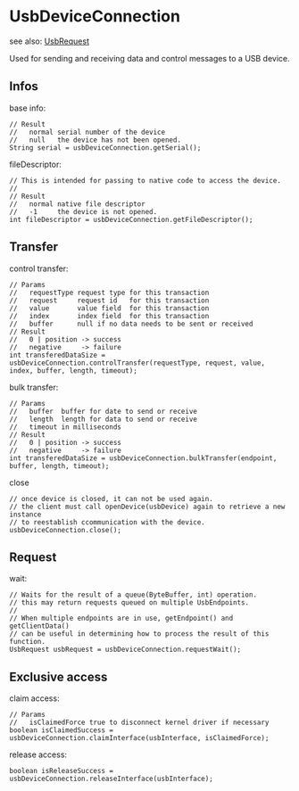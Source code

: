 # UsbDeviceConnection

see also: [UsbRequest](UsbRequest.md)

Used for sending and receiving data and control messages to a USB device.

## Infos

base info:

    // Result
    //   normal serial number of the device
    //   null   the device has not been opened.
    String serial = usbDeviceConnection.getSerial();

fileDescriptor:

    // This is intended for passing to native code to access the device.
    //
    // Result
    //   normal native file descriptor
    //   -1     the device is not opened.
    int fileDescriptor = usbDeviceConnection.getFileDescriptor();

## Transfer

control transfer:

    // Params
    //   requestType request type for this transaction
    //   request     request id   for this transaction
    //   value       value field  for this transaction
    //   index       index field  for this transaction
    //   buffer      null if no data needs to be sent or received
    // Result
    //   0 | position -> success
    //   negative     -> failure
    int transferedDataSize = usbDeviceConnection.controlTransfer(requestType, request, value, index, buffer, length, timeout);

bulk transfer:

    // Params
    //   buffer  buffer for date to send or receive
    //   length  length for data to send or receive
    //   timeout in milliseconds
    // Result
    //   0 | position -> success
    //   negative     -> failure
    int transferedDataSize = usbDeviceConnection.bulkTransfer(endpoint, buffer, length, timeout);

close

    // once device is closed, it can not be used again.
    // the client must call openDevice(usbDevice) again to retrieve a new instance
    // to reestablish ccommunication with the device.
    usbDeviceConnection.close();

## Request

wait:

    // Waits for the result of a queue(ByteBuffer, int) operation.
    // this may return requests queued on multiple UsbEndpoints.
    //
    // When multiple endpoints are in use, getEndpoint() and getClientData()
    // can be useful in determining how to process the result of this function.
    UsbRequest usbRequest = usbDeviceConnection.requestWait();

## Exclusive access

claim access:

    // Params
    //   isClaimedForce true to disconnect kernel driver if necessary
    boolean isClaimedSuccess = usbDeviceConnection.claimInterface(usbInterface, isClaimedForce);

release access:

    boolean isReleaseSuccess = usbDeviceConnection.releaseInterface(usbInterface);
